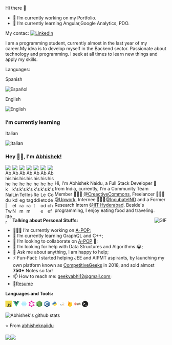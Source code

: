  Hi there 👋

- 🔭 I’m currently working on my Portfolio.
- 🌱 I’m currently learning Angular,Google Analytics, PDO.

My contac:
    <a href="https://www.linkedin.com/in/juan-ignacio-luna-calvo-0aa138207/">
        <img src="https://cdn-icons-png.flaticon.com/512/174/174857.png" alt="LinkedIn" width="21px">
     </a>

I am a programming student, currently almost in the last year of my career.My idea is to develop myself in the Backend sector.
Passionate about technology and programming. I seek at all times to learn new things and apply my skills.

Languages:

 <p>Spanish</p>
  <img src="https://upload.wikimedia.org/wikipedia/commons/thumb/1/1a/Flag_of_Argentina.svg/2560px-Flag_of_Argentina.svg.png" alt="Español" width="21px">
  
  
 <p>English</p>
  <img src="https://upload.wikimedia.org/wikipedia/en/thumb/a/ae/Flag_of_the_United_Kingdom.svg/1200px-Flag_of_the_United_Kingdom.svg.png" alt="English"
 width="21px" right="20px">


  
 <h3>I’m currently learning</h3>
 <p>Italian</p>
  <img src="https://www.sprachcaffe.com/fileadmin/_processed_/6/8/csm_Italia_bandera_bad37af159.png" alt="Italian" width="21px">




### Hey 👋🏽, I'm [Abhishek!](https://abhisheknaidu.tech) 

<a href="https://twitter.com/geeky_abhiz">
  <img align="left" alt="Abhishek Naidu | Twitter" width="22px" src="https://cdn.jsdelivr.net/npm/simple-icons@v3/icons/twitter.svg" />
</a>
<a href="https://www.linkedin.com/in/abhisheknaiidu/">
  <img align="left" alt="Abhishek's LinkdeIN" width="22px" src="https://cdn.jsdelivr.net/npm/simple-icons@v3/icons/linkedin.svg" />
</a>
<a href="https://t.me/abhisheknaiidu">
  <img align="left" alt="Abhishek's Telegram" width="22px" src="https://cdn.jsdelivr.net/npm/simple-icons@v3/icons/telegram.svg" />
</a>
<a href="https://www.instagram.com/abhisheknaiidu/">
  <img align="left" alt="Abhishek's Instagram" width="22px" src="https://cdn.jsdelivr.net/npm/simple-icons@v3/icons/instagram.svg" />
</a>
<a href="https://www.reddit.com/user/geekyabhi/">
  <img align="left" alt="Abhishek's Reddit" width="22px" src="https://cdn.jsdelivr.net/npm/simple-icons@v3/icons/reddit.svg" />
</a>
<a href="https://leetcode.com/abhisheknaiidu/">
  <img align="left" alt="Abhishek's Leetcode" width="22px" src="https://cdn.jsdelivr.net/npm/simple-icons@v3/icons/leetcode.svg" />
</a>
<a href="https://www.codechef.com/users/abhisheknaidu">
  <img align="left" alt="Abhishek's Codechef" width="22px" src="https://cdn.jsdelivr.net/npm/simple-icons@v3/icons/codechef.svg" />
</a>

<br />
<br />

Hi, I'm Abhishek Naidu, a Full Stack Developer 🚀 from India, currently, I'm a Community Team Member 🙍🏽‍♂️ [@CreactiveCommons](https://github.com/creativecommons), Freelancer 👨🏽‍💻 [@Upwork](https://www.upwork.com/), Internee 👨🏽‍💼[@IncubateIND](https://incubateind.com/) and a Former Research Intern [@IIT Hyderabad](https://iith.ac.in/). Beside's programming, I enjoy eating food and traveling.

  <img align="right" alt="GIF" src="https://media.giphy.com/media/836HiJc7pgzy8iNXCn/giphy.gif" />
  
**Talking about Personal Stuffs:**

- 👨🏽‍💻 I’m currently working on [A-POP](https://github.com/abhisheknaiidu/A-POP);
- 🌱 I’m currently learning GraphQL and C++; 
- 👯 I’m looking to collaborate on [A-POP](https://github.com/abhisheknaiidu/A-POP) 🤝;
- 🤔 I’m looking for help with Data Structures and Algorithms 😭;
- 💬 Ask me about anything, I am happy to help;
- ⚡️ Fun-Fact: I started helping JEE and AIPMT aspirants, by launching my own platform known as [CompetitiveGeeks](https://competitivegeeks.wordpress.com/) in 2018, and sold almost **750+** Notes so far!
- 📫 How to reach me: geekyabhi12@gmail.com;
- 📝[Resume](https://drive.google.com/file/d/1TIgJ7rDBUYSkbs_QNcIEttJ5BFaIW3nn/view)

**Languages and Tools:**  

<code><img height="20" src="https://raw.githubusercontent.com/github/explore/80688e429a7d4ef2fca1e82350fe8e3517d3494d/topics/javascript/javascript.png"></code>
<code><img height="20" src="https://raw.githubusercontent.com/github/explore/80688e429a7d4ef2fca1e82350fe8e3517d3494d/topics/vue/vue.png"></code>
<code><img height="20" src="https://raw.githubusercontent.com/github/explore/80688e429a7d4ef2fca1e82350fe8e3517d3494d/topics/react/react.png"></code>
<code><img height="20" src="https://raw.githubusercontent.com/github/explore/5c058a388828bb5fde0bcafd4bc867b5bb3f26f3/topics/graphql/graphql.png"></code>
<code><img height="20" src="https://raw.githubusercontent.com/github/explore/80688e429a7d4ef2fca1e82350fe8e3517d3494d/topics/nodejs/nodejs.png"></code>
<code><img height="20" src="https://raw.githubusercontent.com/github/explore/80688e429a7d4ef2fca1e82350fe8e3517d3494d/topics/cpp/cpp.png"></code>
<code><img height="20" src="https://raw.githubusercontent.com/github/explore/80688e429a7d4ef2fca1e82350fe8e3517d3494d/topics/python/python.png"></code>
<code><img height="20" src="https://raw.githubusercontent.com/github/explore/80688e429a7d4ef2fca1e82350fe8e3517d3494d/topics/mysql/mysql.png"></code>
<code><img height="20" src="https://raw.githubusercontent.com/github/explore/80688e429a7d4ef2fca1e82350fe8e3517d3494d/topics/firebase/firebase.png"></code>
<code><img height="20" src="https://raw.githubusercontent.com/github/explore/80688e429a7d4ef2fca1e82350fe8e3517d3494d/topics/git/git.png"></code>
<code><img height="20" src="https://raw.githubusercontent.com/github/explore/80688e429a7d4ef2fca1e82350fe8e3517d3494d/topics/terminal/terminal.png"></code>



![Abhishek's github stats](https://github-readme-stats.vercel.app/api?username=abhisheknaiidu&show_icons=true&hide_border=true)

⭐️ From [abhisheknaiidu](https://github.com/abhisheknaiidu)


<a href="https://github.com/abhisheknaiidu/A-POP">
  <img align="left" src="https://github-readme-stats.vercel.app/api/pin/?username=abhisheknaiidu&repo=A-POP" />
</a>

<a href="https://github.com/abhisheknaiidu/IIITDMJ-GPA">
  <img align="left" src="https://github-readme-stats.vercel.app/api/pin/?username=abhisheknaiidu&repo=IIITDMJ-GPA" />
</a>
